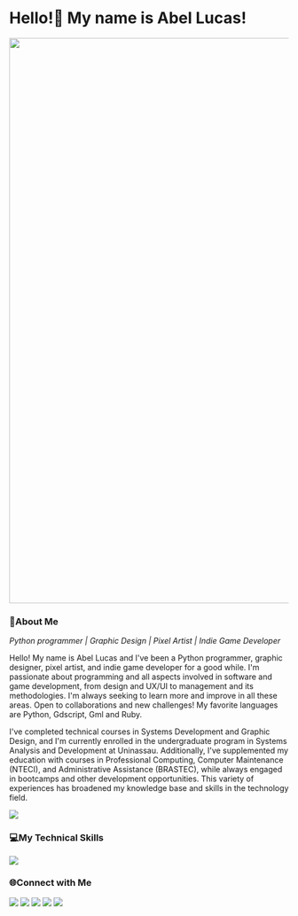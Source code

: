 # Hello!👋 My name is Abel Lucas!
<img src="https://media.licdn.com/dms/image/D4D16AQHCiFtLGOdxCA/profile-displaybackgroundimage-shrink_350_1400/0/1691597133715?e=1718841600&v=beta&t=hrG_BoXLgN3xB_rI40zeSmTmq8PIa-2ifWGybUTB5KI" type="image/jpg" width=1020px>

### 📝About Me
_Python programmer | Graphic Design | Pixel Artist | Indie Game Developer_

Hello! My name is Abel Lucas and I've been a Python programmer, graphic designer, pixel artist, and indie game developer for a good while. I'm passionate about programming and all aspects involved in software and game development, from design and UX/UI to management and its methodologies. I'm always seeking to learn more and improve in all these areas. Open to collaborations and new challenges! My favorite languages are Python, Gdscript, Gml and Ruby.

I've completed technical courses in Systems Development and Graphic Design, and I'm currently enrolled in the undergraduate program in Systems Analysis and Development at Uninassau. Additionally, I've supplemented my education with courses in Professional Computing, Computer Maintenance (NTECI), and Administrative Assistance (BRASTEC), while always engaged in bootcamps and other development opportunities. This variety of experiences has broadened my knowledge base and skills in the technology field.

![](https://skillicons.dev/icons?i=python,godot,gamemakerstudio,ruby&perline=4)

### 💻My Technical Skills
![](https://skillicons.dev/icons?i=pycharm,vscode,godot,python,flask,fastapi,sqlite,ruby,html,css,gamemakerstudio,ps,ai&perline=13)

### 🌐Connect with Me

[![](https://img.shields.io/badge/Instagram-E4405F?style=for-the-badge&logo=instagram&logoColor=white)](https://www.instagram.com/abelarduu)
[![](https://img.shields.io/badge/Pinterest-%23E60023.svg?&style=for-the-badge&logo=Pinterest&logoColor=white)](https://br.pinterest.com/BitPixelGame/)
[![](https://img.shields.io/badge/LinkedIn-0077B5?style=for-the-badge&logo=linkedin&logoColor=white)](https://www.linkedin.com/in/Abel-Lucas)
[![](https://img.shields.io/badge/-Behance-blue?style=for-the-badge&logo=behance&logoColor=white)](https://www.behance.net/abellucas1)
[![](https://img.shields.io/badge/-Email-red?style=for-the-badge&logo=email&logoColor=white)](mailto:abelucas009@gmail.com)
